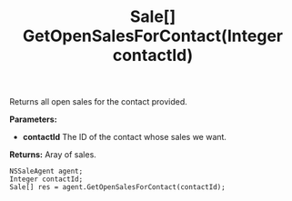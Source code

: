 ﻿---
uid: crmscript_ref_NSSaleAgent_GetOpenSalesForContact
title: Sale[] GetOpenSalesForContact(Integer contactId)
intellisense: NSSaleAgent.GetOpenSalesForContact
keywords: NSSaleAgent, GetOpenSalesForContact
so.topic: reference
---

Returns all open sales for the contact provided.

**Parameters:**
 - **contactId** The ID of the contact whose sales we want.

**Returns:** Aray of sales.

```crmscript
NSSaleAgent agent;
Integer contactId;
Sale[] res = agent.GetOpenSalesForContact(contactId);
```

